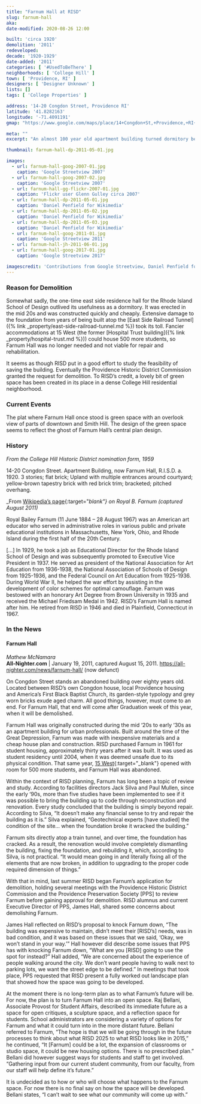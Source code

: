 ```yaml
---
title: "Farnum Hall at RISD"
slug: farnum-hall
aka: 
date-modified: 2020-08-26 12:00

built: 'circa 1920'
demolition: '2011'
redeveloped: 
decade: '1920-1929'
date-added: '2011'
categories: [ '#UsedToBeThere' ]
neighborhoods: [ 'College Hill' ]
town: [ 'Providence, RI' ]
designers: [ 'Designer Unknown' ]
lists: []
tags: [ 'College Properties' ]

address: '14-20 Congdon Street, Providence RI'
latitude: '41.8282163'
longitude: '-71.4091191'
gmap: "https://www.google.com/maps/place/14+Congdon+St,+Providence,+RI+02906/@41.8282163,-71.4091191,17z/data=!3m1!4b1!4m5!3m4!1s0x89e44517f77fcd97:0x9dbdda52fe5eee0d!8m2!3d41.8282163!4d-71.4069304"

meta: ""
excerpt: "An almost 100 year old apartment building turned dormitory became too downtrodden to be useful. "

thumbnail: farnum-hall-dp-2011-05-01.jpg

images:
  - url: farnum-hall-goog-2007-01.jpg
    caption: 'Google Streetview 2007'
  - url: farnum-hall-goog-2007-02.jpg
    caption: 'Google Streetview 2007'
  - url: farnum-hall-gg-flickr-2007-01.jpg
    caption: 'Flickr user Glenn Gulley circa 2007'
  - url: farnum-hall-dp-2011-05-01.jpg
    caption: 'Daniel Penfield for Wikimedia'
  - url: farnum-hall-dp-2011-05-02.jpg
    caption: 'Daniel Penfield for Wikimedia'
  - url: farnum-hall-dp-2011-05-03.jpg
    caption: 'Daniel Penfield for Wikimedia'
  - url: farnum-hall-goog-2011-01.jpg
    caption: 'Google Streetview 2011'
  - url: farnum-hall-jh-2011-06-01.jpg
  - url: farnum-hall-goog-2017-01.jpg
    caption: 'Google Streetview 2017'

imagescredit: 'Contributions from Google Streetview, Daniel Penfield for Wikimedia, and Flickr user Glenn Gulley'
---
```


### Reason for Demolition

Somewhat sadly, the one-time east side residence hall for the Rhode Island School of Design outlived its usefulness as a dormitory. It was erected in the mid 20s and was constructed quickly and cheaply. Extensive damage to the foundation from years of being built atop the [East Side Railroad Tunnel]({% link _property/east-side-railroad-tunnel.md %}) took its toll. Fancier accommodations at 15 West (the former [Hospital Trust building]({% link _property/hospital-trust.md %})) could house 500 more students, so Farnum Hall was no longer needed and not viable for repair and rehabilitation. 

It seems as though RISD put in a good effort to study the feasibility of saving the building. Eventually the Providence Historic District Commission granted the request for demolition. To RISD’s credit, a lovely bit of green space has been created in its place in a dense College Hill residential neighborhood. 


### Current Events

The plat where Farnum Hall once stood is green space with an overlook view of parts of downtown and Smith Hill. The design of the green space seems to reflect the ghost of Farnum Hall’s central plan design. 


### History

_From the College Hill Historic District nomination form, 1959_

14-20 Congdon Street. Apartment Building, now Farnum Hall, R.I.S.D. a. 1920. 3 stories; flat brick; Upland with multiple entrances around courtyard; yellow-brown tapestry brick with red brick trim; bracketed; pitched overhang.

_From [Wikipedia’s page](//en.wikipedia.org/wiki/Royal_B._Farnum){:target="_blank"} on Royal B. Farnum (captured August 2011)_

Royal Bailey Farnum (11 June 1884 – 28 August 1967) was an American art educator who served in administrative roles in various public and private educational institutions in Massachusetts, New York, Ohio, and Rhode Island during the first half of the 20th Century.

[…] In 1929, he took a job as Educational Director for the Rhode Island School of Design and was subsequently promoted to Executive Vice President in 1937. He served as president of the National Association for Art Education from 1936-1938, the National Association of Schools of Design from 1925-1936, and the Federal Council on Art Education from 1925-1936. During World War II, he helped the war effort by assisting in the development of color schemes for optimal camouflage. Farnum was bestowed with an honorary Art Degree from Brown University in 1935 and received the Michael Friedsam Medal in 1942. RISD’s Farnum Hall is named after him. He retired from RISD in 1946 and died in Plainfield, Connecticut in 1967.


### In the News

#### Farnum Hall

_Mathew McNamara_  
**All-Nighter.com** | January 19, 2011, captured August 15, 2011. https://all-nighter.com/news/farnum-hall/ (now defunct)

On Congdon Street stands an abandoned building over eighty years old. Located between RISD’s own Congdon house, local Providence housing and America’s First Black Baptist Church, its garden-style typology and grey worn bricks exude aged charm. All good things, however, must come to an end. For Farnum Hall, that end will come after Graduation week of this year, when it will be demolished.

Farnum Hall was originally constructed during the mid ‘20s to early ‘30s as an apartment building for urban professionals. Built around the time of the Great Depression, Farnum was made with inexpensive materials and a cheap house plan and construction. RISD purchased Farnum in 1961 for student housing, approximately thirty years after it was built. It was used as student residency until 2004, when it was deemed unsafe due to its physical condition.  That same year, [15 West](//www.google.com/maps/place/Fleet+Library+at+Rhode+Island+School+of+Design/@41.8255986,-71.4107871,17z/data=!4m8!1m2!2m1!1sRISD+15+West!3m4!1s0x89e44516f48ec09f:0x3d04c2f47cb12af9!8m2!3d41.8253435!4d-71.40946){:target="_blank"} opened with room for 500 more students, and Farnum Hall was abandoned.

Within the context of RISD planning, Farnum has long been a topic of review and study. According to facilities directors Jack Silva and Paul Mullen, since the early ‘90s, more than five studies have been implemented to see if it was possible to bring the building up to code through reconstruction and renovation. Every study concluded that the building is simply beyond repair. According to Silva, “It doesn’t make any financial sense to try and repair the building as it is.” Silva explained, “Geotechnical experts [have studied] the condition of the site… when the foundation broke it wracked the building.”

Farnum sits directly atop a train tunnel, and over time, the foundation has cracked. As a result, the renovation would involve completely dismantling the building, fixing the foundation, and rebuilding it, which, according to Silva, is not practical. “It would mean going in and literally fixing all of the elements that are now broken, in addition to upgrading to the proper code required dimension of things.”

With that in mind, last summer RISD began Farnum’s application for demolition, holding several meetings with the Providence Historic District Commission and the Providence Preservation Society [PPS] to review Farnum before gaining approval for demolition. RISD alumnus and current Executive Director of PPS, James Hall, shared some concerns about demolishing Farnum.

James Hall reflected on RISD’s proposal to knock Farnum down, “The building was expensive to maintain, didn’t meet their [RISD’s] needs, was in bad condition, and it was based on these issues that we said, ‘Okay, we won’t stand in your way.’” Hall however did describe some issues that PPS has with knocking Farnum down, “What are you [RISD] going to use the spot for instead?” Hall added, “We are concerned about the experience of people walking around the city. We don’t want people having to walk next to parking lots, we want the street edge to be defined.” In meetings that took place, PPS requested that RISD present a fully worked out landscape plan that showed how the space was going to be developed.

At the moment there is no long-term plan as to what Farnum’s future will be. For now, the plan is to turn Farnum Hall into an open space. Raj Bellani, Associate Provost for Student Affairs, described its immediate future as a space for open critiques, a sculpture space, and a reflection space for students. School administrators are considering a variety of options for Farnum and what it could turn into in the more distant future. Bellani referred to Farnum, “The hope is that we will be going through in the future processes to think about what RISD 2025 to what RISD looks like in 2015,” he continued, “It [Farnum] could be a lot, the expansion of classrooms or studio space, it could be new housing options. There is no prescribed plan.” Bellani did however suggest ways for students and staff to get involved. “Gathering input from our current student community, from our faculty, from our staff will help define it’s future.”

It is undecided as to how or who will choose what happens to the Farnum space.  For now there is no final say on how the space will be developed. Bellani states, “I  can’t wait to see what our community will come up with.”
